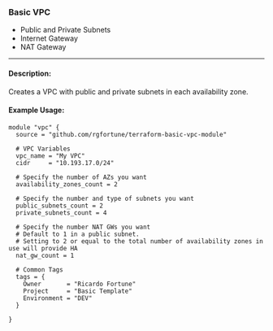 ### Basic VPC
- Public and Private Subnets
- Internet Gateway
- NAT Gateway
***

#### Description:

Creates a VPC with public and private subnets in each availability zone.

#### Example Usage:

    module "vpc" {
      source = "github.com/rgfortune/terraform-basic-vpc-module"

      # VPC Variables
      vpc_name = "My VPC"
      cidr     = "10.193.17.0/24"

      # Specify the number of AZs you want
      availability_zones_count = 2

      # Specify the number and type of subnets you want
      public_subnets_count = 2
      private_subnets_count = 4

      # Specify the number NAT GWs you want
      # Default to 1 in a public subnet.
      # Setting to 2 or equal to the total number of availability zones in use will provide HA
      nat_gw_count = 1

      # Common Tags
      tags = {
        Owner       = "Ricardo Fortune"
        Project     = "Basic Template"
        Environment = "DEV"
      }

    }